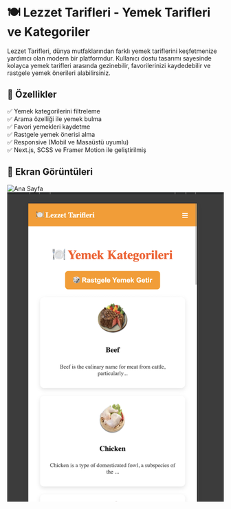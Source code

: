 # 🍽️ Lezzet Tarifleri - Yemek Tarifleri ve Kategoriler

Lezzet Tarifleri, dünya mutfaklarından farklı yemek tariflerini keşfetmenize yardımcı olan modern bir platformdur. Kullanıcı dostu tasarımı sayesinde kolayca yemek tarifleri arasında gezinebilir, favorilerinizi kaydedebilir ve rastgele yemek önerileri alabilirsiniz.

## 🚀 Özellikler
✅ Yemek kategorilerini filtreleme  
✅ Arama özelliği ile yemek bulma  
✅ Favori yemekleri kaydetme  
✅ Rastgele yemek önerisi alma  
✅ Responsive (Mobil ve Masaüstü uyumlu)  
✅ Next.js, SCSS ve Framer Motion ile geliştirilmiş  

## 📸 Ekran Görüntüleri  
![Ana Sayfa](public/screenshots/homepage.png)  
![Kategori Sayfası](public/screenshots/categories.png)  


